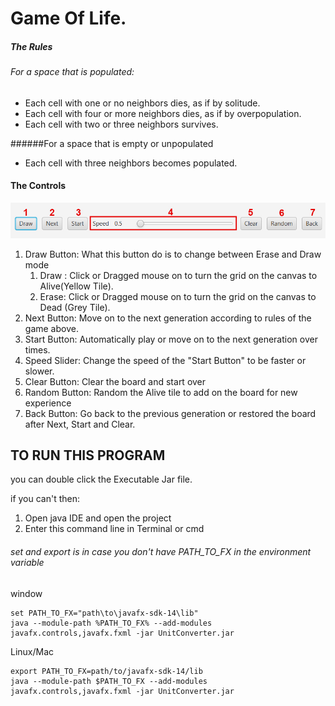# Game Of Life.

##### The Rules
###### For a space that is populated:
* Each cell with one or no neighbors dies, as if by solitude.
* Each cell with four or more neighbors dies, as if by overpopulation.
* Each cell with two or three neighbors survives.

######For a space that is empty or unpopulated
* Each cell with three neighbors becomes populated.

#### The Controls
![Control](src/image/golControl.jpg)

1. Draw Button: What this button do is to change between Erase and Draw mode
    1. Draw : Click or Dragged mouse on to turn the grid on the canvas to Alive(Yellow Tile).
    1. Erase: Click or Dragged mouse on to turn the grid on the canvas to Dead (Grey Tile).
1. Next Button: Move on to the next generation according to rules of the game above.
1. Start Button: Automatically play or move on to the next generation over times.
1. Speed Slider: Change the speed of the "Start Button" to be faster or slower.
1. Clear Button: Clear the board and start over
1. Random Button: Random the Alive tile to add on the board for new experience
1. Back Button: Go back to the previous generation or restored the board after Next, Start and Clear.
	
## TO RUN THIS PROGRAM

you can double click the Executable Jar file. 

if you can't then:
1. Open java IDE and open the project
2. Enter this command line in Terminal or cmd

###### set and export is in case you don't have PATH_TO_FX in the environment variable

window

    set PATH_TO_FX="path\to\javafx-sdk-14\lib"
    java --module-path %PATH_TO_FX% --add-modules javafx.controls,javafx.fxml -jar UnitConverter.jar

Linux/Mac

    export PATH_TO_FX=path/to/javafx-sdk-14/lib
    java --module-path $PATH_TO_FX --add-modules javafx.controls,javafx.fxml -jar UnitConverter.jar

